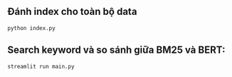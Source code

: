

## Đánh index cho toàn bộ data

```
python index.py
```
## Search keyword và so sánh giữa BM25 và BERT:
```
streamlit run main.py
```



